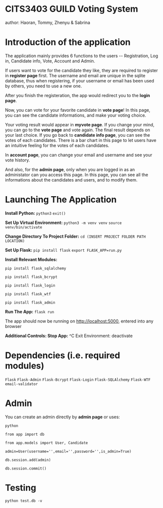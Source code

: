 # CITS3403 GUILD Voting System
author: Haoran, Tommy, Zhenyu & Sabrina

# Introduction of the application
The application mainly provides 6 functions to the users -- Registration, Log in, Candidate info, Vote, Account and Admin.

If users want to vote for the candidate they like, they are required to register in **register page** first. The username and email are unique in the sqlite database, thus when registering, if your username or email has been used by others, you need to use a new one.

After you finish the registeration, the app would redirect you to the **login page**. 

Now, you can vote for your favorite candidate in **vote page**! In this page, you can see the candidate informations, and make your voting choice.

Your voting result would appear in **myvote page**. If you change your mind, you can go to the **vote page** and vote again. The final result depends on your last choice. If you go back to **candidate info page**, you can see the votes of each candidates. There is a bar chart in this page to let users have an intuitive feeling for the votes of each candidates. 

In **account page**, you can change your email and username and see your vote history.

And also, for the **admin page**, only when you are logged in as an administator can you access this page. In this page, you can see all the informations about the candidates and users, and to modify them.

# Launching The Application
**Install Python:** `python3` `exit()`

**Set Up Virtual Environment:** `python3 -m venv venv`  `source venv/bin/activate`

**Change Directory To Project Folder:** `cd (INSERT PROJECT FOLDER PATH LOCATION)`

**Set Up Flask:** `pip install flask` `export FLASK_APP=run.py`

**Install Relevant Modules:** 

`pip install flask_sqlalchemy`

`pip install flask_bcrypt`

`pip install flask_login` 

`pip install flask_wtf` 

`pip install flask_admin`

**Run The App:** `flask run`

The app should now be running on [http://localhost:5000](http://localhost:5000), entered into any browser

**Additional Controls: Stop App:** ^C Exit Environment: deactivate

# Dependencies (i.e. required modules)
`Flask`
`Flask-Admin`
`Flask-Bcrypt`
`Flask-Login`
`Flask-SQLAlchemy`
`Flask-WTF`
`email-validator`

# Admin
You can create an admin directly by **admin page** or uses:

`python`

`from app import db`

`from app.models import User, Candidate`

`admin=User(username='',email='',password='',is_admin=True)`

`db.session.add(admin)`

`db.session.commit()`

# Testing
`python test.db -v`
